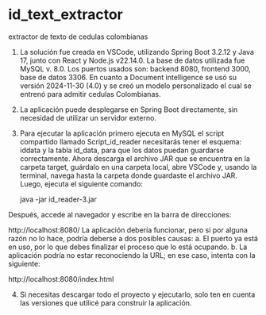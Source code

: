# id_text_extractor
extractor de texto de cedulas colombianas

1. La solución fue creada en VSCode, utilizando Spring Boot 3.2.12 y Java 17, junto con React y Node.js v22.14.0. La base de datos utilizada fue MySQL v. 8.0. Los puertos usados son: backend 8080, frontend 3000, base de datos 3306. En cuanto a Document intelligence se usó su versión 2024-11-30 (4.0) y se creó un modelo personalizado el cual se entrenó para admitir cedulas Colombianas.

2. La aplicación puede desplegarse en Spring Boot directamente, sin necesidad de utilizar un servidor externo.

3. Para ejecutar la aplicación primero ejecuta en MySQL el script compartido llamado Script_id_reader necesitarás tener el esquema: iddata y la tabla id_data, para que los datos puedan guardarse correctamente. Ahora descarga el archivo JAR que se encuentra en la carpeta target, guárdalo en una carpeta local, abre VSCode y, usando la terminal, navega hasta la carpeta donde guardaste el archivo JAR.
Luego, ejecuta el siguiente comando:

	java -jar id_reader-3.jar

Después, accede al navegador y escribe en la barra de direcciones:

http://localhost:8080/
La aplicación debería funcionar, pero si por alguna razón no lo hace, podría deberse a dos posibles causas:
a. El puerto ya está en uso, por lo que debes finalizar el proceso que lo está ocupando.
b. La aplicación podría no estar reconociendo la URL; en ese caso, intenta con la siguiente:


http://localhost:8080/index.html

4. Si necesitas descargar todo el proyecto y ejecutarlo, solo ten en cuenta las versiones que utilicé para construir la aplicación.
